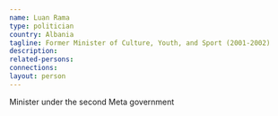 ```yaml
---
name: Luan Rama
type: politician
country: Albania
tagline: Former Minister of Culture, Youth, and Sport (2001-2002)
description:
related-persons:
connections:
layout: person
---
```

Minister under the second Meta government
